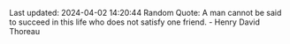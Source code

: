 Last updated: 2024-04-02 14:20:44
Random Quote: A man cannot be said to succeed in this life who does not satisfy one friend. - Henry David Thoreau